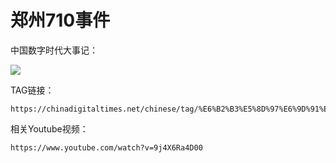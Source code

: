 # 郑州710事件

中国数字时代大事记：

![](https://pic.rmb.bdstatic.com/bjh/3bdbe61300e4405b9d877e48486752ca.png)

TAG链接：

```url
https://chinadigitaltimes.net/chinese/tag/%E6%B2%B3%E5%8D%97%E6%9D%91%E9%95%87%E9%93%B6%E8%A1%8C%E6%9A%B4%E9%9B%B7
```

相关Youtube视频：

```url
https://www.youtube.com/watch?v=9j4X6Ra4D00
```
